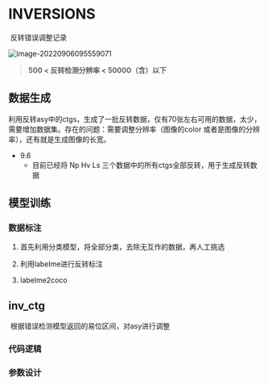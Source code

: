 # INVERSIONS

​		反转错误调整记录

![image-20220906095559071](https://swindler-typora.oss-cn-chengdu.aliyuncs.com/typora_imgs/image-20220906095559071.png)

> **500 < 反转检测分辨率 < 50000（含）以下**



## 数据生成

​		利用反转asy中的ctgs，生成了一批反转数据，仅有70张左右可用的数据，太少，需要增加数据集。存在的问题：需要调整分辨率（图像的color 或者是图像的分辨率），还有就是生成图像的长宽。



- 9.6
  - 目前已经将 Np Hv Ls 三个数据中的所有ctgs全部反转，用于生成反转数据





## 模型训练

### 数据标注

1. 首先利用分类模型，将全部分类，去除无互作的数据，再人工挑选

2. 利用labelme进行反转标注

3. labelme2coco

   

## inv_ctg

​		根据错误检测模型返回的易位区间，对asy进行调整

### 代码逻辑



### 参数设计



